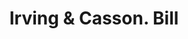 ---
doi: 10.7916/D8RJ5WJ6
date_other: '1880'
date_other_textual: 1880-1889
form: printed ephemera
genre:
- Invoices
name:
- Irving & Casson
object_in_context_url: https://biggert.cul.columbia.edu/items/view/ave_biggert_00394
subject_hierarchical_geographic:
- Boston, Massachusetts, United States
subject_name:
- Irving & Casson
title: Irving & Casson. Bill
sort_title: Irving & Casson. Bill
call_number: ave_biggert_00394
coordinates:
- 42.35805555555556,-71.06361111111111
pid: ave_biggert_00394
identifiers: ave_biggert_00394
thumbnail: https://derivativo-3.library.columbia.edu/iiif/2/ldpd:344163/full/!256,256/0/native.jpg
permalink: "/biggert/ave_biggert_00394/"
layout: iiif-image-page
---